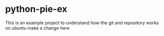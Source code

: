# python-pie-ex

This is an example project to understand how the git and repository works on ubuntu
 make a change here
